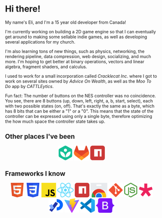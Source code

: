 # Hi there!

My name's Eli, and I'm a 15 year old developer from Canada!

I'm currently working on building a 2D game engine so that I can eventually get around to making some sellable indie games, as well as developing several applications for my church.

I'm also learning tons of new things, such as physics, networking, the rendering pipeline, data compression, web design, socializing, and much more.  I'm hoping to get better at binary operations, vectors and linear algebra, fragment shaders, and calculus.

I used to work for a small incorporation called _Cracklecat Inc_. where I got to work on several sites owned by _Advice On Wealth_, as well as the _Moo To Do_ app by _CATTLEytics_.

Fun fact: The number of buttons on the NES controller was no coincidence.  You see, there are 8 buttons (up, down, left, right, a, b, start, select), each with two possible states (on, off).  That's exactly the same as a byte, which has 8 bits that can be either a "1" or a "0".  This means that the state of the controller can be expressed using only a single byte, therefore optimizing the how much space the controller state takes up.

## Other places I've been
<div align="center">
  <a href="https://khanacademy.org/profile/smartdetective"><img height="48" src="./icons/khanacademy.svg" alt="Khan Academy icon" /></a>
  <a href="https://gitlab.com/eliaselliotson"><img height="48" src="./icons/gitlab.svg" alt="GitLab icon" /></a>
  <a href="https://www.npmjs.com/~eliaselliotson"><img height="48" src="./icons/npm.svg" alt="NPM icon" /></a>
</div>

## Frameworks I know
<div align="center">
  <img height="48" src="./icons/html.svg" alt="HTML 5 icon" />
  <img height="48" src="./icons/css.svg" alt="CSS 3 icon" />
  <img height="48" src="./icons/javascript.svg" alt="JavaScript icon" />
  <img height="48" src="./icons/react.svg" alt="React icon" />
  <img height="48" src="./icons/npm.svg" alt="NPM icon" />
  <img height="48" src="./icons/chromewebstore.svg" alt="Chrome Web Store icon" />
  <img height="48" src="./icons/git.svg" alt="Git icon" />
  <img height="48" src="./icons/node.svg" alt="Node icon" />
  <img height="48" src="./icons/p5.svg" alt="P5.js icon" />
  <img height="48" src="./icons/processing.svg" alt="Processing icon" />
  <img height="48" src="./icons/vite.svg" alt="Vite icon" />
  <img height="48" src="./icons/vscode.svg" alt="Visual Studio Code icon" />
  <img height="48" src="./icons/bootstrap.svg" alt="Bootstrap icon" />
</div>

<!--
- 🔭 I’m currently working on ...
- 🌱 I’m currently learning ...
- 👯 I’m looking to collaborate on ...
- 🤔 I’m looking for help with ...
- 💬 Ask me about ...
- 📫 How to reach me: ...
- 😄 Pronouns: ...
- ⚡ Fun fact: ...
-->

